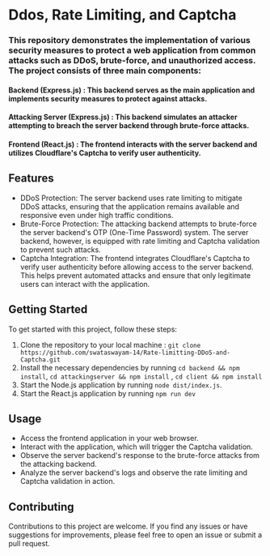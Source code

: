 # Ddos, Rate Limiting, and Captcha

### This repository demonstrates the implementation of various security measures to protect a web application from common attacks such as DDoS, brute-force, and unauthorized access. The project consists of three main components:

#### Backend (Express.js) : This backend serves as the main application and implements security measures to protect against attacks. 

#### Attacking Server (Express.js) : This backend simulates an attacker attempting to breach the server backend through brute-force attacks.

#### Frontend (React.js) : The frontend interacts with the server backend and utilizes Cloudflare's Captcha to verify user authenticity.


## Features

- DDoS Protection: The server backend uses rate limiting to mitigate DDoS attacks, ensuring that the        application remains available and responsive even under high traffic conditions.
- Brute-Force Protection: The attacking backend attempts to brute-force the server backend's OTP (One-Time Password) system. The server backend, however, is equipped with rate limiting and Captcha validation to prevent such attacks.
- Captcha Integration: The frontend integrates Cloudflare's Captcha to verify user authenticity before allowing access to the server backend. This helps prevent automated attacks and ensure that only legitimate users can interact with the application.

## Getting Started

To get started with this project, follow these steps:

1. Clone the repository to your local machine : `git clone https://github.com/swataswayam-14/Rate-limitting-DDoS-and-Captcha.git`
2. Install the necessary dependencies by running `cd backend && npm install`, `cd attackingserver && npm install` , `cd client && npm install`
3. Start the Node.js application by running `node dist/index.js`.
4. Start the React.js application by running `npm run dev`

## Usage

- Access the frontend application in your web browser.
- Interact with the application, which will trigger the Captcha validation.
- Observe the server backend's response to the brute-force attacks from the attacking backend.
- Analyze the server backend's logs and observe the rate limiting and Captcha validation in action.

## Contributing

Contributions to this project are welcome. If you find any issues or have suggestions for improvements, please feel free to open an issue or submit a pull request.
